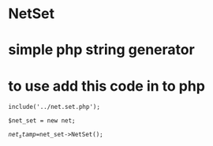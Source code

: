 # NetSet
# simple php string generator
# to use add this code in to php

<code>include('../net.set.php');</code>

<code>$net_set = new net;</code>

<code>$net_stamp=$net_set->NetSet();</code>
